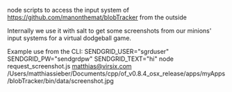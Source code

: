 node scripts to access the input system of https://github.com/manonthemat/blobTracker from the outside

Internally we use it with salt to get some screenshots from our minions' input systems for a virtual dodgeball game.

Example use from the CLI:
SENDGRID_USER="sgrduser" SENDGRID_PW="sendgrdpw" SENDGRID_TEXT="hi" node request_screenshot.js matthias@virsix.com /Users/matthiassieber/Documents/cpp/of_v0.8.4_osx_release/apps/myApps/blobTracker/bin/data/screenshot.jpg

